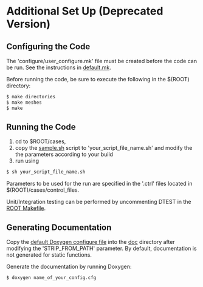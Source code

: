# Additional Set Up (Deprecated Version)

## Configuring the Code

The 'configure/user_configure.mk' file must be created before the code can be run. See the instructions in [default.mk](configure/default.mk).

Before running the code, be sure to execute the following in the $(ROOT) directory:
```sh
$ make directories
$ make meshes
$ make
```

## Running the Code

1. cd to $ROOT/cases,
2. copy the [sample.sh](cases/sample.sh) script to 'your_script_file_name.sh' and modify the the parameters according to your build
3. run using
```sh
$ sh your_script_file_name.sh
```

Parameters to be used for the run are specified in the '.ctrl' files located in $(ROOT)/cases/control_files.

Unit/Integration testing can be performed by uncommenting DTEST in the [ROOT Makefile](Makefile).

## Generating Documentation

Copy the [default Doxygen configure file](configure/default_doxygen.cfg) into the [doc](doc/) directory after modifying
the 'STRIP_FROM_PATH' parameter. By default, documentation is not generated for static functions.

Generate the documentation by running Doxygen:
```{sh}
$ doxygen name_of_your_config.cfg
```
